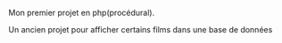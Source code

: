 Mon premier projet en php(procédural).

Un ancien projet pour afficher certains films dans une base de données

